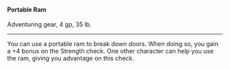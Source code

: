 #### Portable Ram

Adventuring gear, 4 gp, 35 lb.

---

You can use a portable ram to break down doors. When doing so, you gain a +4 bonus on the Strength check. One other character can help you use the ram, giving you advantage on this check.